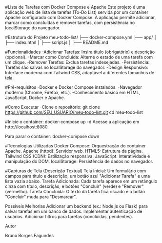 #Lista de Tarefas com Docker Compose e Apache
Este projeto é uma aplicação web de lista de tarefas (To-Do List) servida por um container Apache configurado com Docker Compose. A aplicação permite adicionar, marcar como concluídas e remover tarefas, com persistência no localStorage do navegador.

#Estrutura do Projeto
meu-todo-list/
├── docker-compose.yml
├── app/
│   ├── index.html
│   ├── script.js
│   ├── README.md

#Funcionalidades
-Adicionar Tarefas: Insira título (obrigatório) e descrição (opcional).
-Marcar como Concluída: Alterne o estado de uma tarefa com um clique.
-Remover Tarefas: Exclua tarefas indesejadas.
-Persistência: Tarefas são salvas no localStorage do navegador.
-Design Responsivo: Interface moderna com Tailwind CSS, adaptável a diferentes tamanhos de tela.

#Pré-requisitos
-Docker e Docker Compose instalados.
-Navegador moderno (Chrome, Firefox, etc.).
-Conhecimento básico em HTML, JavaScript, Docker e Apache.

#Como Executar
-Clone o repositório:
git clone https://github.com/SEU_USUARIO/meu-todo-list.git
cd meu-todo-list

#Inicie o container:
docker-compose up -d
Acesse a aplicação em http://localhost:8080.

Para parar o container:
docker-compose down

#Tecnologias Utilizadas
Docker Compose: Orquestração do container Apache.
Apache (httpd): Servidor web.
HTML5: Estrutura da página.
Tailwind CSS (CDN): Estilização responsiva.
JavaScript: Interatividade e manipulação do DOM.
localStorage: Persistência de dados no navegador.

#Capturas de Tela (Descrição Textual)
Tela Inicial: Um formulário com campos para título e descrição, um botão azul "Adicionar Tarefa" e uma lista vazia abaixo.
Tarefa Adicionada: Cada tarefa aparece em um retângulo cinza com título, descrição, e botões "Concluir" (verde) e "Remover" (vermelho).
Tarefa Concluída: O texto da tarefa fica riscado e o botão "Concluir" muda para "Desmarcar".

Possíveis Melhorias
Adicionar um backend (ex.: Node.js ou Flask) para salvar tarefas em um banco de dados.
Implementar autenticação de usuários.
Adicionar filtros para tarefas (concluídas, pendentes).

Autor

Bruno Borges Fagundes
